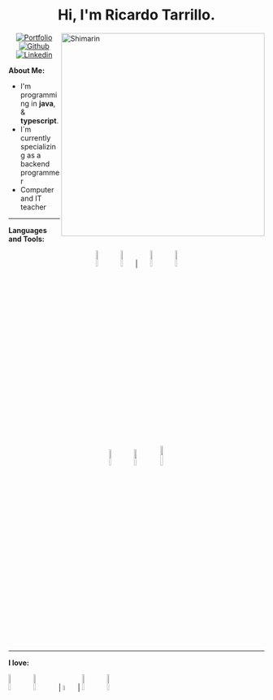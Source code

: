 <h1 align="center">Hi, I'm Ricardo Tarrillo.</h1> 

  <img align="right" width="400" alt="Shimarin" src="https://i.pinimg.com/280x280_RS/36/02/58/36025813537fb1d4869eb73ae669cef3.jpg"/>
  <div align="center">
    <!-- Your badges
You can use the website to generate badges: https://shields.io/
-->

[![Portfolio](https://img.shields.io/badge/-Portfolio-red?style=flat&logo=appveyor&logoColor=white)](https://ricardotarrillo.com)
[![Github](https://img.shields.io/badge/-Github-000?style=flat&logo=Github&logoColor=white)](https://github.com/rikrdtir)
[![Linkedin](https://img.shields.io/badge/-LinkedIn-blue?style=flat&logo=Linkedin&logoColor=white)](https://www.linkedin.com/in/ricardo-tarrillo-1a0372249)
  </div>



<div>
<!-- Talking about you -->

**About Me:**

<!--- I’m currently working on __[Chalkboard](https://github.com/zjayers/chalkboard)__. -->
- I'm programming in __java__, & __typescript__.
- I´m currently specializing as a backend programmer
- Computer and IT teacher

---

**Languages and Tools:**
&nbsp;

<p align="center" >
  <code><img width="9%" src="https://www.vectorlogo.zone/logos/java/java-horizontal.svg"></code>
  <code><img width="9%" src="https://www.vectorlogo.zone/logos/springio/springio-ar21.svg"></code> | 
  <code><img width="9%" src="https://www.vectorlogo.zone/logos/typescriptlang/typescriptlang-ar21.svg"></code>
  <code><img width="9%" src="https://www.vectorlogo.zone/logos/angular/angular-ar21.svg"></code>
  <br />
  <br />
  <br />
  <code><img width="9%" src="https://www.vectorlogo.zone/logos/mysql/mysql-ar21.svg"></code>
  <code><img width="9%" src="https://www.vectorlogo.zone/logos/postgresql/postgresql-ar21.svg"></code>
  <!--- <code><img width="15%" src="https://www.vectorlogo.zone/logos/mongodb/mongodb-ar21.svg"></code> -->
  <!--- <code><img width="15%" src="https://www.vectorlogo.zone/logos/redis/redis-ar21.svg"></code> -->
  <code><img width="10%" src="https://www.vectorlogo.zone/logos/docker/docker-ar21.svg"></code>
  <!--- <code><img width="15%" src="https://www.vectorlogo.zone/logos/kubernetes/kubernetes-ar21.svg"></code> -->
  <!--- <code><img width="15%" src="https://www.vectorlogo.zone/logos/amazon_aws/amazon_aws-ar21.svg"></code> -->
  <br />

</p>

---

**I love:**
<p align="center">

<code><img width="9%" src="https://www.vectorlogo.zone/logos/neovimio/neovimio-ar21.svg"></code>
<code><img width="9%" src="https://www.vectorlogo.zone/logos/gnome/gnome-ar21.svg"></code> | 
<code><img width="5%" src="https://www.vectorlogo.zone/logos/linux/linux-icon.svg"></code> |
<code><img width="9%" src="https://www.vectorlogo.zone/logos/archlinux/archlinux-ar21.svg"></code>
<code><img width="9%" src="https://www.vectorlogo.zone/logos/getfedora/getfedora-ar21.svg"></code>

</p>

</div>





